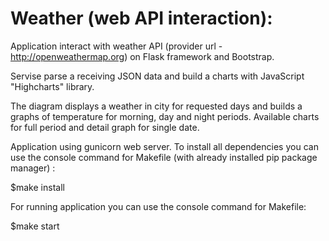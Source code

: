 # Weather (web API interaction):
Application interact with weather API (provider url - http://openweathermap.org) on Flask framework and Bootstrap.

Servise parse a receiving JSON data and build a charts with JavaScript "Highcharts" library.

The diagram displays a weather in city for requested days and builds a graphs of temperature for morning, day and night periods. Available charts for full period and detail graph for single date.

Application using gunicorn web server. To install all dependencies you can use the console command for Makefile (with already installed pip package manager) :

$make install

For running application you can use the console command for Makefile:

$make start
